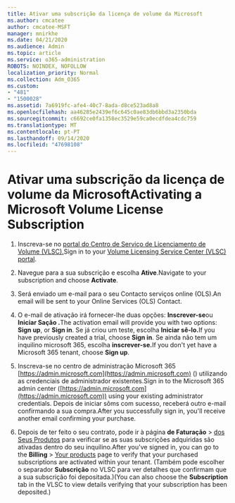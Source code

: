 ```yaml
---
title: Ativar uma subscrição da licença de volume da Microsoft
ms.author: cmcatee
author: cmcatee-MSFT
manager: mnirkhe
ms.date: 04/21/2020
ms.audience: Admin
ms.topic: article
ms.service: o365-administration
ROBOTS: NOINDEX, NOFOLLOW
localization_priority: Normal
ms.collection: Adm_O365
ms.custom:
- "481"
- "1500028"
ms.assetid: 7a6919fc-afe4-40c7-8ada-d8ce523ad8a8
ms.openlocfilehash: aa46285e2439ef6c645c0ae83db6bbd3a2350bda
ms.sourcegitcommit: c6692ce0fa1358ec3529e59ca0ecdfdea4cdc759
ms.translationtype: MT
ms.contentlocale: pt-PT
ms.lasthandoff: 09/14/2020
ms.locfileid: "47698108"
---
```

# <a name="activating-a-microsoft-volume-license-subscription"></a><span data-ttu-id="7e0ba-102">Ativar uma subscrição da licença de volume da Microsoft</span><span class="sxs-lookup"><span data-stu-id="7e0ba-102">Activating a Microsoft Volume License Subscription</span></span>

1. <span data-ttu-id="7e0ba-103">Inscreva-se no [portal do Centro de Serviço de Licenciamento de Volume (VLSC).](https://go.microsoft.com/fwlink/p/?LinkId=329762)</span><span class="sxs-lookup"><span data-stu-id="7e0ba-103">Sign in to your [Volume Licensing Service Center (VLSC) portal](https://go.microsoft.com/fwlink/p/?LinkId=329762).</span></span>

2. <span data-ttu-id="7e0ba-104">Navegue para a sua subscrição e escolha **Ative**.</span><span class="sxs-lookup"><span data-stu-id="7e0ba-104">Navigate to your subscription and choose **Activate**.</span></span>

3. <span data-ttu-id="7e0ba-105">Será enviado um e-mail para o seu Contacto serviços online (OLS).</span><span class="sxs-lookup"><span data-stu-id="7e0ba-105">An email will be sent to your Online Services (OLS) Contact.</span></span>

4. <span data-ttu-id="7e0ba-106">O e-mail de ativação irá fornecer-lhe duas opções: **Inscrever-se**ou **Iniciar Sação .**</span><span class="sxs-lookup"><span data-stu-id="7e0ba-106">The activation email will provide you with two options: **Sign up**, or **Sign in**.</span></span> <span data-ttu-id="7e0ba-107">Se já criou um teste, escolha **Iniciar sê-lo.**</span><span class="sxs-lookup"><span data-stu-id="7e0ba-107">If you have previously created a trial, choose **Sign in**.</span></span> <span data-ttu-id="7e0ba-108">Se ainda não tem um inquilino microsoft 365, escolha **inscrever-se.**</span><span class="sxs-lookup"><span data-stu-id="7e0ba-108">If you don't yet have a Microsoft 365 tenant, choose **Sign up**.</span></span>

5. <span data-ttu-id="7e0ba-109">Inscreva-se no centro de administração Microsoft 365 [https://admin.microsoft.com](https://admin.microsoft.com) () utilizando as credenciais de administrador existentes.</span><span class="sxs-lookup"><span data-stu-id="7e0ba-109">Sign in to the Microsoft 365 admin center ([https://admin.microsoft.com](https://admin.microsoft.com)) using your existing administrator credentials.</span></span> <span data-ttu-id="7e0ba-110">Depois de iniciar sôms com sucesso, receberá outro e-mail confirmando a sua compra.</span><span class="sxs-lookup"><span data-stu-id="7e0ba-110">After you successfully sign in, you'll receive another email confirming your purchase.</span></span>

6. <span data-ttu-id="7e0ba-111">Depois de ter feito o seu contrato, pode ir à página **de Faturação** \> [dos Seus Produtos](https://go.microsoft.com/fwlink/p/?linkid=842054) para verificar se as suas subscrições adquiridas são ativadas dentro do seu inquilino.</span><span class="sxs-lookup"><span data-stu-id="7e0ba-111">After you've signed in, you can go to the **Billing** \> [Your products](https://go.microsoft.com/fwlink/p/?linkid=842054) page to verify that your purchased subscriptions are activated within your tenant.</span></span> <span data-ttu-id="7e0ba-112">(Também pode escolher o separador **Subscrição** no VLSC para ver detalhes que confirmam que a sua subscrição foi depositada.)</span><span class="sxs-lookup"><span data-stu-id="7e0ba-112">(You can also choose the **Subscription** tab in the VLSC to view details verifying that your subscription has been deposited.)</span></span>

